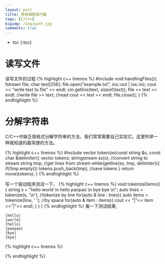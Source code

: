 ```yaml
---
layout: post
title: 常用编程技巧篇
tags: [C/C++]
bigimg: /img/path.jpg
comments: true
---
```


* toc
{:toc}

# 读写文件

读写文件的过程
{% highlight c++ linenos %}
#include <fstream>
void handlingFiles(){
    fstream file;
    char text[256];
    file.open("example.txt", ios::out | ios::in);
    cout << "write text to file" << endl;
    cin.getline(text, sizeof(text));
    file << text << endl; //write
    file >> text; //read
    cout << text << endl;
    file.close();
}
{% endhighlight %}


# 分解字符串

C/C++中缺乏按格式分解字符串的方法，我们常常需要自己实现它。这里列举一种我知道的最简便的方法。

{% highlight c++ linenos %}
#include <sstream>
vector<string> tokenize(const string &s, const char &delimiter){
    vector<string> tokens;
    stringstream ss(s); //convert string to stream
    string tmp;
    //get lines from stream
    while(getline(ss, tmp, delimiter)){
        if(!tmp.empty())
            tokens.push_back(tmp); //save tokens
    }
    return move(tokens);
}
{% endhighlight %}

写一个驱动程序测试一下，
{% highlight c++ linenos %}
void tokenizeDemo(){
    string s = "hello world \n hello paopao \n bye bye \n";
    auto lines = tokenize(s, '\n'); //tokenize by line
    for(auto & line : lines){ 
        auto items = tokenize(line, ' '); //by space
        for(auto & item : items){
            cout << "|"<< item <<"|"<< endl;
        }
    }
}
{% endhighlight %}
看一下测试结果,
```
|hello|
|world|
|hello|
|paopao|
|bye|
|bye|
```

{% highlight c++ linenos %}

{% endhighlight %}